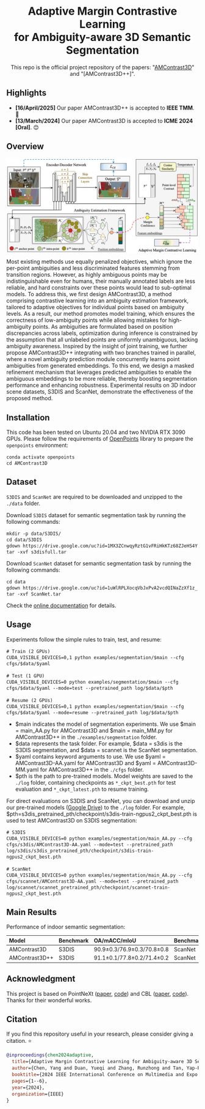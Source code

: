 <div align="center">
<h1>Adaptive Margin Contrastive Learning<br>
for Ambiguity-aware 3D Semantic Segmentation</h1>

This repo is the official project repository of the papers: "[AMContrast3D](https://ieeexplore.ieee.org/document/10688017)" and "[AMContrast3D++]".


</div>

## Highlights

- **[16/April/2025]** Our paper AMContrast3D++ is accepted to **IEEE TMM**. 🌼
- **[13/March/2024]** Our paper AMContrast3D is accepted to **ICME 2024 [Oral]**. 😊

## Overview

<div  align="center">    
 <img src="./figure/arch.png" width = "888"  align=center />
</div>


Most existing methods use equally penalized objectives, which ignore the per-point ambiguities and less discriminated features stemming from transition regions. However, as highly ambiguous points may be indistinguishable even for humans, their manually annotated labels are less reliable, and hard constraints over these points would lead to sub-optimal models. To address this, we first design AMContrast3D, a method comprising contrastive learning into an ambiguity estimation framework, tailored to adaptive objectives for individual points based on ambiguity levels. As a result, our method promotes model training, which ensures the correctness of low-ambiguity points while allowing mistakes for high-ambiguity points. As ambiguities are formulated based on position discrepancies across labels, optimization during inference is constrained by the assumption that all unlabeled points are uniformly unambiguous, lacking ambiguity awareness. Inspired by the insight of joint training, we further propose AMContrast3D++ integrating with two branches trained in parallel, where a novel ambiguity prediction module concurrently learns point ambiguities from generated embeddings. To this end, we design a masked refinement mechanism that leverages predicted ambiguities to enable the ambiguous embeddings to be more reliable, thereby boosting segmentation performance and enhancing robustness. Experimental results on 3D indoor scene datasets, S3DIS and ScanNet, demonstrate the effectiveness of the proposed method.


## Installation

This code has been tested on Ubuntu 20.04 and two NVIDIA RTX 3090 GPUs. Please follow the requirements of [OpenPoints](https://github.com/guochengqian/PointNeXt/blob/master/docs/index.md) library to prepare the `openpoints` environment: 

```shell script
conda activate openpoints
cd AMContrast3D
```

## Dataset

`S3DIS` and `ScanNet` are required to be downloaded and unzipped to the `./data` folder.

Download `S3DIS` dataset for semantic segmentation task by running the following commands:

```shell script
mkdir -p data/S3DIS/
cd data/S3DIS
gdown https://drive.google.com/uc?id=1MX3ZCnwqyRztG1vFRiHkKTz68ZJeHS4Y
tar -xvf s3disfull.tar
```

Download `ScanNet` dataset for semantic segmentation task by running the following commands:

```shell script
cd data
gdown https://drive.google.com/uc?id=1uWlRPLXocqVbJxPvA2vcdQINaZzXf1z_
tar -xvf ScanNet.tar
```

Check the [online documentation](https://guochengqian.github.io/PointNeXt/) for details.

## Usage

Experiments follow the simple rules to train, test, and resume: 

```shell script
# Train (2 GPUs)
CUDA_VISIBLE_DEVICES=0,1 python examples/segmentation/$main --cfg cfgs/$data/$yaml

# Test (1 GPU)
CUDA_VISIBLE_DEVICES=0 python examples/segmentation/$main --cfg cfgs/$data/$yaml --mode=test --pretrained_path log/$data/$pth

# Resume (2 GPUs)
CUDA_VISIBLE_DEVICES=0,1 python examples/segmentation/$main --cfg cfgs/$data/$yaml --mode=resume --pretrained_path log/$data/$pth
```
- $main indicates the model of segmentation experiments. We use $main = main_AA.py for AMContrast3D and $main = main_MM.py for AMContrast3D++ in the `./examples/segmentation` folder.
- $data represents the task folder. For example, $data = s3dis is the S3DIS segmentation, and $data = scannet is the ScanNet segmentation.
- $yaml contains keyword arguments to use. We use $yaml = AMContrast3D-AA.yaml for AMContrast3D and $yaml = AMContrast3D-MM.yaml for AMContrast3D++ in the `./cfgs` folder.
- $pth is the path to pre-trained models. Model weights are saved to the `./log` folder, containing checkpoints as `*_ckpt_best.pth` for test evaluation and `*_ckpt_latest.pth` to resume training.

For direct evaluations on S3DIS and ScanNet, you can download and unzip our pre-trained models ([Google Drive](https://drive.google.com/drive/folders/105Kc7lWoac-awFitGyKQW0KAUjNSg9Qh?usp=sharing)) to the `./log` folder. For example, $pth=s3dis_pretrained_pth/checkpoint/s3dis-train-ngpus2_ckpt_best.pth is used to test AMContrast3D on S3DIS segmentation:

```shell script
# S3DIS
CUDA_VISIBLE_DEVICES=0 python examples/segmentation/main_AA.py --cfg cfgs/s3dis/AMContrast3D-AA.yaml --mode=test --pretrained_path log/s3dis/s3dis_pretrained_pth/checkpoint/s3dis-train-ngpus2_ckpt_best.pth

# ScanNet
CUDA_VISIBLE_DEVICES=0 python examples/segmentation/main_AA.py --cfg cfgs/scannet/AMContrast3D-AA.yaml --mode=test --pretrained_path log/scannet/scannet_pretrained_pth/checkpoint/scannet-train-ngpus2_ckpt_best.pth
```


## Main Results

Performance of indoor semantic segmentation:

|      Model      | Benchmark |        OA/mACC/mIoU       |  Benchmark   | mIoU(Val)/mIoU(Test)|
| :-------------- | :-------- | :--------------------------| :----------- | :---------------------|
|  AMContrast3D   |   S3DIS   | 90.9±0.3/76.9±0.3/70.8±0.8 |    ScanNet   |   71.2±0.9/71.2±1.0   |
|  AMContrast3D++ |   S3DIS   | 91.1±0.1/77.8±0.2/71.4±0.2 |    ScanNet   |   71.6±0.2/71.7±0.3   |


## Acknowledgment

This project is based on PointNeXt ([paper](https://arxiv.org/abs/2206.04670), [code](https://github.com/guochengqian/PointNeXt)) and CBL ([paper](https://arxiv.org/abs/2203.05272), [code](https://github.com/LiyaoTang/contrastBoundary)). Thanks for their wonderful works.


## Citation

If you find this repository useful in your research, please consider giving a citation. ⭐
```bibtex
@inproceedings{chen2024adaptive,
  title={Adaptive Margin Contrastive Learning for Ambiguity-aware 3D Semantic Segmentation},
  author={Chen, Yang and Duan, Yueqi and Zhang, Runzhong and Tan, Yap-Peng},
  booktitle={2024 IEEE International Conference on Multimedia and Expo (ICME)},
  pages={1--6},
  year={2024},
  organization={IEEE}
}
```


